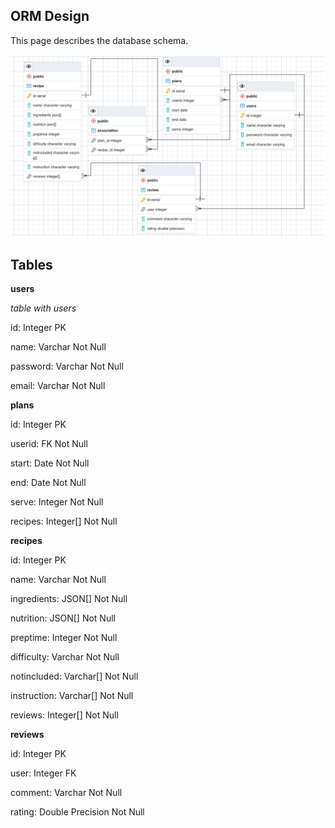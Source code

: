 ## ORM Design

This page describes the database schema.


<img src="./design.png">

## Tables

**users**

*table with users*

id: Integer PK

name: Varchar Not Null

password: Varchar Not Null

email: Varchar Not Null

**plans**

id: Integer PK

userid: FK Not Null

start: Date Not Null

end: Date Not Null

serve: Integer Not Null

recipes: Integer[] Not Null

**recipes**

id: Integer PK

name: Varchar Not Null

ingredients: JSON[] Not Null

nutrition: JSON[] Not Null

preptime: Integer Not Null

difficulty: Varchar Not Null

notincluded: Varchar[] Not Null

instruction: Varchar[] Not Null

reviews: Integer[] Not Null

**reviews**

id: Integer PK

user: Integer FK

comment: Varchar Not Null

rating: Double Precision Not Null

